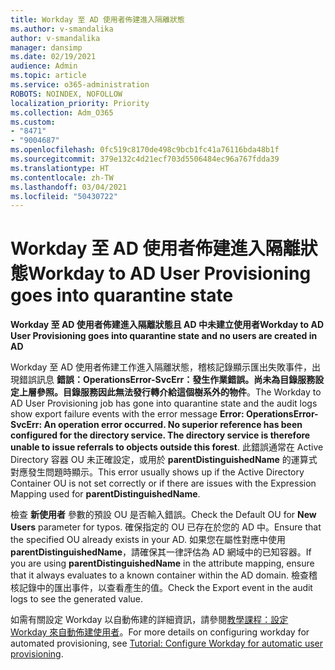 ```yaml
---
title: Workday 至 AD 使用者佈建進入隔離狀態
ms.author: v-smandalika
author: v-smandalika
manager: dansimp
ms.date: 02/19/2021
audience: Admin
ms.topic: article
ms.service: o365-administration
ROBOTS: NOINDEX, NOFOLLOW
localization_priority: Priority
ms.collection: Adm_O365
ms.custom:
- "8471"
- "9004687"
ms.openlocfilehash: 0fc519c8170de498c9bcb1fc41a76116bda48b1f
ms.sourcegitcommit: 379e132c4d21ecf703d5506484ec96a767fdda39
ms.translationtype: HT
ms.contentlocale: zh-TW
ms.lasthandoff: 03/04/2021
ms.locfileid: "50430722"
---
```

# <a name="workday-to-ad-user-provisioning-goes-into-quarantine-state"></a><span data-ttu-id="72e18-102">Workday 至 AD 使用者佈建進入隔離狀態</span><span class="sxs-lookup"><span data-stu-id="72e18-102">Workday to AD User Provisioning goes into quarantine state</span></span>

<span data-ttu-id="72e18-103">**Workday 至 AD 使用者佈建進入隔離狀態且 AD 中未建立使用者**</span><span class="sxs-lookup"><span data-stu-id="72e18-103">**Workday to AD User Provisioning goes into quarantine state and no users are created in AD**</span></span>

<span data-ttu-id="72e18-104">Workday 至 AD 使用者佈建工作進入隔離狀態，稽核記錄顯示匯出失敗事件，出現錯誤訊息 **錯誤：OperationsError-SvcErr：發生作業錯誤。尚未為目錄服務設定上層參照。目錄服務因此無法發行轉介給這個樹系外的物件**。</span><span class="sxs-lookup"><span data-stu-id="72e18-104">The Workday to AD User Provisioning job has gone into quarantine state and the audit logs show export failure events with the error message **Error: OperationsError-SvcErr: An operation error occurred. No superior reference has been configured for the directory service. The directory service is therefore unable to issue referrals to objects outside this forest**.</span></span> <span data-ttu-id="72e18-105">此錯誤通常在 Active Directory 容器 OU 未正確設定，或用於 **parentDistinguishedName** 的運算式對應發生問題時顯示。</span><span class="sxs-lookup"><span data-stu-id="72e18-105">This error usually shows up if the Active Directory Container OU is not set correctly or if there are issues with the Expression Mapping used for **parentDistinguishedName**.</span></span>

<span data-ttu-id="72e18-106">檢查 **新使用者** 參數的預設 OU 是否輸入錯誤。</span><span class="sxs-lookup"><span data-stu-id="72e18-106">Check the Default OU for **New Users** parameter for typos.</span></span> <span data-ttu-id="72e18-107">確保指定的 OU 已存在於您的 AD 中。</span><span class="sxs-lookup"><span data-stu-id="72e18-107">Ensure that the specified OU already exists in your AD.</span></span> <span data-ttu-id="72e18-108">如果您在屬性對應中使用 **parentDistinguishedName**，請確保其一律評估為 AD 網域中的已知容器。</span><span class="sxs-lookup"><span data-stu-id="72e18-108">If you are using **parentDistinguishedName** in the attribute mapping, ensure that it always evaluates to a known container within the AD domain.</span></span> <span data-ttu-id="72e18-109">檢查稽核記錄中的匯出事件，以查看產生的值。</span><span class="sxs-lookup"><span data-stu-id="72e18-109">Check the Export event in the audit logs to see the generated value.</span></span>

<span data-ttu-id="72e18-110">如需有關設定 Workday 以自動佈建的詳細資訊，請參閱[教學課程：設定 Workday 來自動佈建使用者](https://docs.microsoft.com/azure/active-directory/saas-apps/workday-inbound-tutorial)。</span><span class="sxs-lookup"><span data-stu-id="72e18-110">For more details on configuring workday for automated provisioning, see [Tutorial: Configure Workday for automatic user provisioning](https://docs.microsoft.com/azure/active-directory/saas-apps/workday-inbound-tutorial).</span></span>

